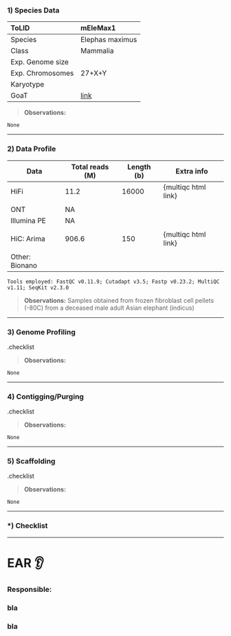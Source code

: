 ### 1) Species Data

| ToLID            | mEleMax1        |
| :--------------- | :-------------- |
| Species          | Elephas maximus |
| Class            | Mammalia        |
| Exp. Genome size |                 |
| Exp. Chromosomes | 27+X+Y          |
| Karyotype        |                 |
| GoaT             | [link](https://goat.genomehubs.org/record?recordId=9783&result=taxon&taxonomy=ncbi#Elephas%20maximus) |

> **Observations:**
```
None
```

---

### 2) Data Profile

| Data           | Total reads (M) | Length (b) | Extra info |
| -------------- | --------------- | ---------- | --- |
| HiFi           | 11.2            | 16000      | {multiqc html link} |
|                |                 |            |     |
| ONT            | NA              |            |     |
| Illumina PE    | NA              |            |     |
|                |                 |            |     |
| HiC: Arima     | 906.6           | 150        | {multiqc html link} |
|                |                 |            |     |
| Other: Bionano |                 |            |     |


```
Tools employed: FastQC v0.11.9; Cutadapt v3.5; Fastp v0.23.2; MultiQC v1.11; SeqKit v2.3.0
```

> **Observations:** Samples obtained from frozen fibroblast cell pellets (-80C) from a deceased male adult Asian elephant (indicus)

---

### 3) Genome Profiling

.checklist

> **Observations:**
```
None
```

---

### 4) Contigging/Purging

.checklist

> **Observations:**
```
None
```

---

### 5) Scaffolding

.checklist

> **Observations:**
```
None
```

---

### *) Checklist

---

# EAR 👂

### Responsible:
### bla 
### bla




